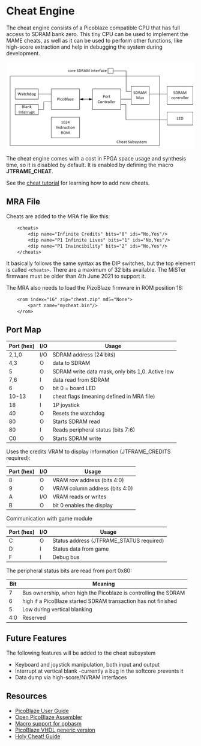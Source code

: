 # Cheat Engine

The cheat engine consists of a Picoblaze compatible CPU that has full access
to SDRAM bank zero. This tiny CPU can be used to implement the MAME cheats,
as well as it can be used to perform other functions, like high-score
extraction and help in debugging the system during development.

![Cheat Subsystem](cheat.png)

The cheat engine comes with a cost in FPGA space usage and synthesis time, so
it is disabled by default. It is enabled by defining the macro **JTFRAME_CHEAT**.

See the [cheat tutorial](cheat-tutorial.md) for learning how to add new cheats.

## MRA File

Cheats are added to the MRA file like this:

```
    <cheats>
        <dip name="Infinite Credits" bits="0" ids="No,Yes"/>
        <dip name="P1 Infinite Lives" bits="1" ids="No,Yes"/>
        <dip name="P1 Invincibility" bits="2" ids="No,Yes"/>
    </cheats>
```

It basically follows the same syntax as the DIP switches, but the top element
is called `<cheats>`. There are a maximum of 32 bits available. The MiSTer
firmware must be older than 4th June 2021 to support it.

The MRA also needs to load the PizoBlaze firmware in ROM position 16:

```
    <rom index="16" zip="cheat.zip" md5="None">
        <part name="mycheat.bin"/>
    </rom>
```

## Port Map

Port (hex) | I/O    |  Usage
-----------|--------|-------------------------
2,1,0      | I/O    | SDRAM address (24 bits)
4,3        | O      | data to SDRAM
5          | O      | SDRAM write data mask, only bits 1,0. Active low
7,6        | I      | data read from SDRAM
6          | O      | bit 0 = board LED
10-13      | I      | cheat flags (meaning defined in MRA file)
18         | I      | 1P joystick
40         | O      | Resets the watchdog
80         | O      | Starts SDRAM read
80         | I      | Reads peripheral status (bits 7:6)
C0         | O      | Starts SDRAM write

Uses the credits VRAM to display information (JTFRAME_CREDITS required):

Port (hex) | I/O    |  Usage
-----------|--------|-------------------------
8          | O      | VRAM row address (bits 4:0)
9          | O      | VRAM column address (bits 4:0)
A          | I/O    | VRAM reads or writes
B          | O      | bit 0 enables the display

Communication with game module

Port (hex) | I/O    |  Usage
-----------|--------|-------------------------
C          | O      | Status address (JTFRAME_STATUS required)
D          | I      | Status data from game
F          | I      | Debug bus

The peripheral status bits are read from port 0x80:

Bit   |  Meaning
------|--------------
7     | Bus ownership, when high the Picoblaze is controlling the SDRAM
6     | high if a PicoBlaze started SDRAM transaction has not finished
5     | Low during vertical blanking
4:0   | Reserved

## Future Features

The following features will be added to the cheat subsystem

* Keyboard and joystick manipulation, both input and output
* Interrupt at vertical blank -currently a bug in the softcore prevents it
* Data dump via high-score/NVRAM interfaces

## Resources

* [PicoBlaze User Guide](https://www.xilinx.com/support/documentation/ip_documentation/ug129.pdf)
* [Open PicoBlaze Assembler](https://github.com/kevinpt/opbasm)
* [Macro support for opbasm](http://kevinpt.github.io/opbasm/rst/m4.html)
* [PicoBlaze VHDL generic version](https://github.com/krabo0om/pauloBlaze)
* [Holy Cheat! Guide](http://cheat.retrogames.com/download/holycheat!.zip)